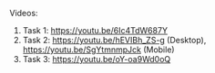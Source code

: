 Videos:
1. Task 1: https://youtu.be/6Ic4TdW687Y 
2. Task 2: https://youtu.be/hEVIBh_ZS-g (Desktop), https://youtu.be/SgYtmnmpJck (Mobile)
3. Task 3: https://youtu.be/oY-oa9Wd0oQ
